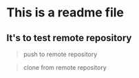 This is a readme file
===============
It's to test remote repository
-
>push to remote repository

>clone from remote repository
